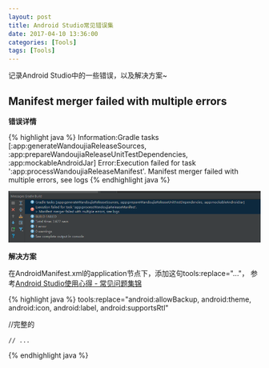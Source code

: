 ```yaml
---
layout: post
title: Android Studio常见错误集
date: 2017-04-10 13:36:00
categories: [Tools]
tags: [Tools]
---
```


记录Android Studio中的一些错误，以及解决方案~
<!--more-->

## Manifest merger failed with multiple errors

**错误详情**

{% highlight java %}
Information:Gradle tasks [:app:generateWandoujiaReleaseSources, :app:prepareWandoujiaReleaseUnitTestDependencies, :app:mockableAndroidJar]
Error:Execution failed for task ':app:processWandoujiaReleaseManifest'.
Manifest merger failed with multiple errors, see logs
{% endhighlight java %}

<img src="/assets/drawable/android_studio_error1.png"  alt="pic" />

**解决方案**

在AndroidManifest.xml的application节点下，添加这句tools:replace="..."， 参考[Android Studio使用心得 - 常见问题集锦](1)

{% highlight java %}
tools:replace="android:allowBackup, android:theme, android:icon, android:label, android:supportsRtl"

//完整的
<application
	android:allowBackup="false"
    android:icon="@mipmap/ic_launcher"
    android:roundIcon="@mipmap/ic_launcher_round"
    android:supportsRtl="false"
    android:theme="@style/AppTheme"
    tools:replace="android:allowBackup, android:theme, android:icon, android:label, android:supportsRtl">

	// ...

</application>
{% endhighlight java %}



[1]:http://blog.csdn.net/codezjx/article/details/38669939